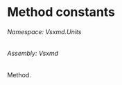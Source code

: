 <a name='F-Vsxmd-Units-MemberKind-Method'></a>
# Method constants

###### Namespace:  Vsxmd.Units

###### Assembly:  Vsxmd

Method.

